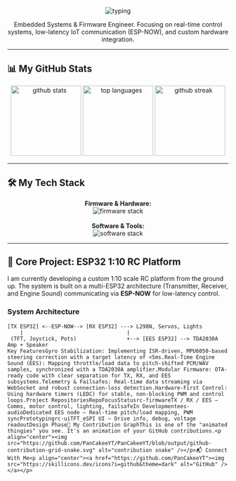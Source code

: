 <p align="center">
  <img src="https://readme-typing-svg.herokuapp.com?font=JetBrains+Mono&size=22&duration=4000&pause=700&color=00FFD1&center=true&vCenter=true&width=600&lines=Hi+there!+I'm+Abdelrahman;Embedded+Systems+%26+Firmware+Engineer;Real-Time+Control+Systems;ESP32+%26+ESP-NOW+Developer;C%2B%2B+%7C+Python+%7C+React" alt="typing" />
</p>

<p align="center">
  Embedded Systems & Firmware Engineer. Focusing on real-time control systems, low-latency IoT communication (ESP-NOW), and custom hardware integration.
</p>

---

## 📊 My GitHub Stats

<p align="center">
  <img src="https://github-readme-stats.vercel.app/api?username=PanCakeeYT&show_icons=true&theme=tokyonight&rank_icon=github" alt="github stats" height="160" />
  <img src="https://github-readme-stats.vercel.app/api/top-langs/?username=PanCakeeYT&layout=compact&theme=tokyonight" alt="top languages" height="160" />
  <img src="https://github-readme-streak-stats.herokuapp.com?user=PanCakeeYT&theme=tokyonight" alt="github streak" height="160" />
</p>

---

## 🛠️ My Tech Stack

<p align="center">
  <strong>Firmware & Hardware:</strong><br>
  <img src="https://skillicons.dev/icons?i=cpp,arduino,esp,c,bash,linux&theme=dark" alt="firmware stack" />
  <br><br>
  <strong>Software & Tools:</strong><br>
  <img src="https://skillicons.dev/icons?i=py,fastapi,flask,react,js,html,css,git,github,githubactions,vscode,postman&theme=dark" alt="software stack" />
</p>

---

## 🚀 Core Project: ESP32 1:10 RC Platform

I am currently developing a custom 1:10 scale RC platform from the ground up. The system is built on a multi-ESP32 architecture (Transmitter, Receiver, and Engine Sound) communicating via **ESP-NOW** for low-latency control.

### System Architecture

```text
[TX ESP32] <--ESP-NOW--> [RX ESP32] ---> L298N, Servos, Lights
    |                                 |
 (TFT, Joystick, Pots)                +--> [EES ESP32] --> TDA2030A Amp + Speaker
Key FeaturesGyro Stabilization: Implementing ISR-driven, MPU6050-based steering correction with a target latency of <5ms.Real-Time Engine Sound (EES): Mapping throttle/load data to pitch-shifted PCM/WAV samples, synchronized with a TDA2030A amplifier.Modular Firmware: OTA-ready code with clear separation for TX, RX, and EES subsystems.Telemetry & Failsafes: Real-time data streaming via WebSocket and robust connection-loss detection.Hardware-First Control: Using hardware timers (LEDC) for stable, non-blocking PWM and control loops.Project RepositoriesRepoFocusStatusrc-firmwareTX / RX / EES — Comms, motor control, lighting, failsafeIn Developmentees-audioDedicated EES node — Real-time pitch/load mapping, PWM syncPrototypingrc-uiTFT_eSPI UI — Drive info, debug, voltage readoutDesign Phase🐍 My Contribution GraphThis is one of the "animated thingies" you see. It's an animation of your GitHub contributions.<p align="center"><img src="https://github.com/PanCakeeYT/PanCakeeYT/blob/output/github-contribution-grid-snake.svg" alt="contribution snake" /></p>📬 Connect With Me<p align="center"><a href="https://github.com/PanCakeeYT"><img src="https://skillicons.dev/icons?i=github&theme=dark" alt="GitHub" /></a></p>
